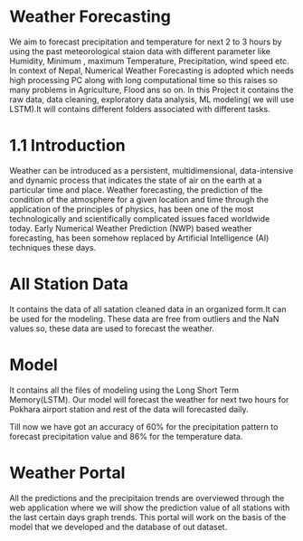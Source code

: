 # Weather Forecasting
We aim to forecast precipitation and temperature for next 2 to 3 hours by using the past meteorological staion data with different parameter like Humidity,
Minimum , maximum Temperature, Precipitation, wind speed etc. In context of Nepal, Numerical Weather Forecasting is adopted which needs high processing PC along with long computational
time so this raises so many problems in Agriculture, Flood ans so on. In this Project it contains the raw data, data cleaning, exploratory data analysis,
ML modeling( we will use LSTM).It will contains different folders associated with different tasks.

# 1.1 Introduction
Weather can be introduced as a persistent, multidimensional, data-intensive and dynamic process that indicates the state of air on the earth at a particular time and place. Weather forecasting, the prediction of the condition of the atmosphere for a given location and time through the application of the principles of physics, has been one of the most technologically and scientifically complicated issues faced worldwide today. Early Numerical Weather Prediction (NWP) based weather forecasting, has been somehow replaced by Artificial Intelligence (AI) techniques these days.


# All Station Data
It contains the data of all satation cleaned data in an organized form.It can be used for the modeling. These data are free from outliers and the NaN values so, these data are used to forecast the weather.

# Model
It contains all the files of modeling using the Long Short Term Memory(LSTM). Our model will forecast the weather for next two hours for Pokhara airport station and rest of the data will forecasted daily. 


Till now we have got an accuracy of 60% for the precipitation pattern to forecast precipitation value and 86% for the temperature data.

# Weather Portal
All the predictions and the precipitaion trends are overviewed through the web application where we will show the prediction value of all stations with the last certain days graph trends. This portal will work on the basis of the model that we developed and the database of  out dataset.
